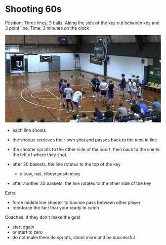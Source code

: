# Shooting 60s

Position: Three lines, 3 balls. Along the side of the key out between key and 3 point line.
Time: 3 minutes on the clock

![60](images/60.png)
- each line shoots
- the shooter retrieves their own shot and passes back to the next in line
- the shooter sprints to the other side of the court, then back to the line to the left of where they shot.

- after 20 baskets, the line rotates to the top of the key
  - elbow, nail, elbow positioning
- after another 20 baskets, the line rotates to the other side of the key

Extra
- force middle line shooter to bounce pass between other player
- reenforce the fact that your ready to catch


Coaches: if they don't make the goal
- start again
- or start to zero
- do not make them do sprints, shoot more and be successful